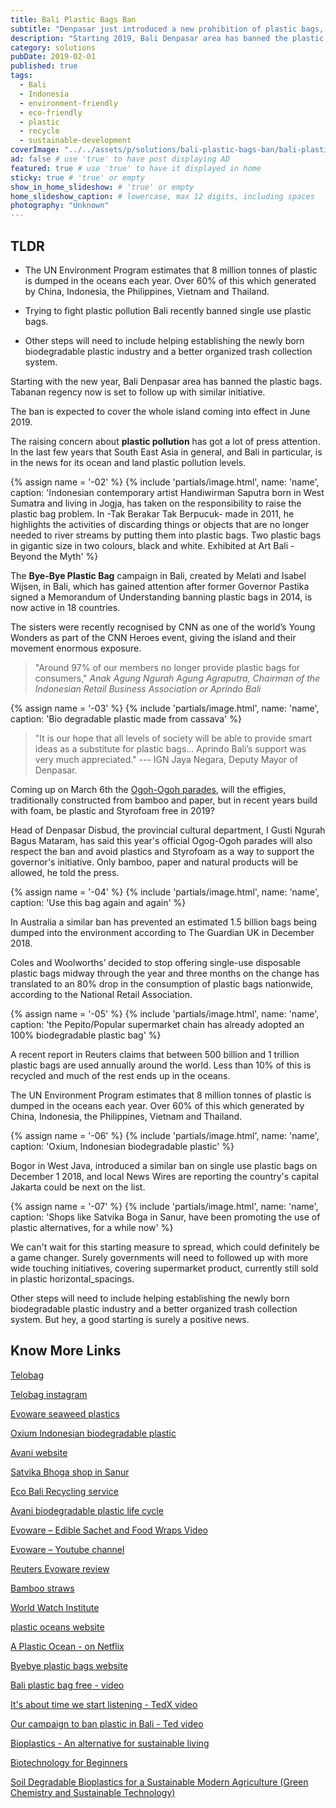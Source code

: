 ```yaml
---
title: Bali Plastic Bags Ban
subtitle: "Denpasar just introduced a new prohibition of plastic bags, Styrofoam and plastic straws in supermarkets, convenience stores and shopping centres."
description: "Starting 2019, Bali Denpasar area has banned the plastic bags. The ban is expected to cover the whole island coming into effect in June 2019." # max 160 digits
category: solutions
pubDate: 2019-02-01
published: true
tags:
  - Bali
  - Indonesia
  - environment-friendly
  - eco-friendly
  - plastic
  - recycle
  - sustainable-development
coverImage: "../../assets/p/solutions/bali-plastic-bags-ban/bali-plastic-bags-ban.jpg"
ad: false # use 'true' to have post displaying AD
featured: true # use 'true' to have it displayed in home
sticky: true # 'true' or empty
show_in_home_slideshow: # 'true' or empty
home_slideshow_caption: # lowercase, max 12 digits, including spaces
photography: "Unknown"
---
```


<div class="tldr">

## TLDR

- The UN Environment Program estimates that 8 million tonnes of plastic is dumped in the oceans each year. Over 60% of this which generated by China, Indonesia, the Philippines, Vietnam and Thailand.

- Trying to fight plastic pollution Bali recently banned single use plastic bags.

- Other steps will need to include helping establishing the newly born biodegradable plastic industry and a better organized trash collection system.

</div>

Starting with the new year, Bali Denpasar area has banned the plastic bags. Tabanan regency now is set to follow up with similar initiative.

The ban is expected to cover the whole island coming into effect in June 2019.

The raising concern about **plastic pollution** has got a lot of press attention. In the last few years that South East Asia in general, and Bali in particular, is in the news for its ocean and land plastic pollution levels.

{% assign name = '-02' %} {% include 'partials/image.html', name: 'name', caption: 'Indonesian contemporary artist Handiwirman Saputra born in West Sumatra and living in Jogja, has taken on the responsibility to raise the plastic bag problem. In -Tak Berakar Tak Berpucuk- made in 2011, he highlights the activities of discarding things or objects that are no longer needed to river streams by putting them into plastic bags. Two plastic bags in gigantic size in two colours, black and white. Exhibited at Art Bali - Beyond the Myth' %}

The **Bye-Bye Plastic Bag** campaign in Bali, created by Melati and Isabel Wijsen, in Bali, which has gained attention after former Governor Pastika signed a Memorandum of Understanding banning plastic bags in 2014, is now active in 18 countries.

The sisters were recently recognised by CNN as one of the world’s Young Wonders as part of the CNN Heroes event, giving the island and their movement enormous exposure.

> "Around 97% of our members no longer provide plastic bags for consumers," _Anak Agung Ngurah Agung Agraputra, Chairman of the Indonesian Retail Business Association or Aprindo Bali_

{% assign name = '-03' %} {% include 'partials/image.html', name: 'name', caption: 'Bio degradable plastic made from cassava' %}

> "It is our hope that all levels of society will be able to provide smart ideas as a substitute for plastic bags... Aprindo Bali’s support was very much appreciated." --- IGN Jaya Negara, Deputy Mayor of Denpasar.

Coming up on March 6th the [Ogoh-Ogoh parades](https://fumes.junglestar.org/photo-journalism/ogoh-ogoh/), will the effigies, traditionally constructed from bamboo and paper, but in recent years build with foam, be plastic and Styrofoam free in 2019?

Head of Denpasar Disbud, the provincial cultural department, I Gusti Ngurah Bagus Mataram, has said this year's official Ogog-Ogoh parades will also respect the ban and avoid plastics and Styrofoam as a way to support the governor's initiative. Only bamboo, paper and natural products will be allowed, he told the press.

{% assign name = '-04' %} {% include 'partials/image.html', name: 'name', caption: 'Use this bag again and again' %}

In Australia a similar ban has prevented an estimated 1.5 billion bags being dumped into the environment according to The Guardian UK in December 2018.

Coles and Woolworths’ decided to stop offering single-use disposable plastic bags midway through the year and three months on the change has translated to an 80% drop in the consumption of plastic bags nationwide, according to the National Retail Association.

{% assign name = '-05' %} {% include 'partials/image.html', name: 'name', caption: 'the Pepito/Popular supermarket chain has already adopted an 100% biodegradable plastic bag' %}

A recent report in Reuters claims that between 500 billion and 1 trillion plastic bags are used annually around the world. Less than 10% of this is recycled and much of the rest ends up in the oceans.

The UN Environment Program estimates that 8 million tonnes of plastic is dumped in the oceans each year. Over 60% of this which generated by China, Indonesia, the Philippines, Vietnam and Thailand.

{% assign name = '-06' %} {% include 'partials/image.html', name: 'name', caption: 'Oxium, Indonesian biodegradable plastic' %}

Bogor in West Java, introduced a similar ban on single use plastic bags on December 1 2018, and local News Wires are reporting the country's capital Jakarta could be next on the list.

{% assign name = '-07' %} {% include 'partials/image.html', name: 'name', caption: 'Shops like Satvika Boga in Sanur, have been promoting the use of plastic alternatives, for a while now' %}

We can't wait for this starting measure to spread, which could definitely be a game changer. Surely governments will need to followed up with more wide touching initiatives, covering supermarket product, currently still sold in plastic horizontal_spacings.

Other steps will need to include helping establishing the newly born biodegradable plastic industry and a better organized trash collection system. But hey, a good starting is surely a positive news.

## Know More Links

[Telobag](http://telobag.com/en/home/)

[Telobag instagram](https://www.instagram.com/telobagindo/)

[Evoware seaweed plastics](http://www.evoware.id/)

[Oxium Indonesian biodegradable plastic](http://www.oxium.net/page/)

[Avani website](https://www.avanieco.com/)

[Satvika Bhoga shop in Sanur](https://goo.gl/maps/uskEeZ96ALJ2)

[Eco Bali Recycling service](http://eco-bali.com)

[Avani biodegradable plastic life cycle](https://www.avanieco.com/life-cycle-3/)

[Evoware – Edible Sachet and Food Wraps Video](https://youtu.be/24T6ruz1GhU)

[Evoware – Youtube channel](https://www.youtube.com/channel/UCBN9aRJfC-bI-f3ll4abZaQ/videos)

[Reuters Evoware review](https://www.reuters.com/article/us-indonesia-evoware/indonesian-startup-wages-war-on-plastic-with-edible-seaweed-cups-idUSKBN1DN0XA)

[Bamboo straws](https://bamboo-straws.com/)

[World Watch Institute](http://www.worldwatch.org/)

[plastic oceans website](https://plasticoceans.org/)

[A Plastic Ocean - on Netflix](https://www.netflix.com/id/title/80164032)

[Byebye plastic bags website](http://www.byebyeplasticbags.org)

[Bali plastic bag free - video](https://youtu.be/SsF4xun1-u0)

[It's about time we start listening - TedX video](https://youtu.be/Y6Z5eOv6Nnk)

[Our campaign to ban plastic in Bali - Ted video](https://youtu.be/P8GCjrDWWUM)

[Bioplastics - An alternative for sustainable living](https://advancebioplast.com/)

[Biotechnology for Beginners](https://amzn.to/3wuzL8x)

[Soil Degradable Bioplastics for a Sustainable Modern Agriculture (Green Chemistry and Sustainable Technology)](https://amzn.to/3yy7akp)
